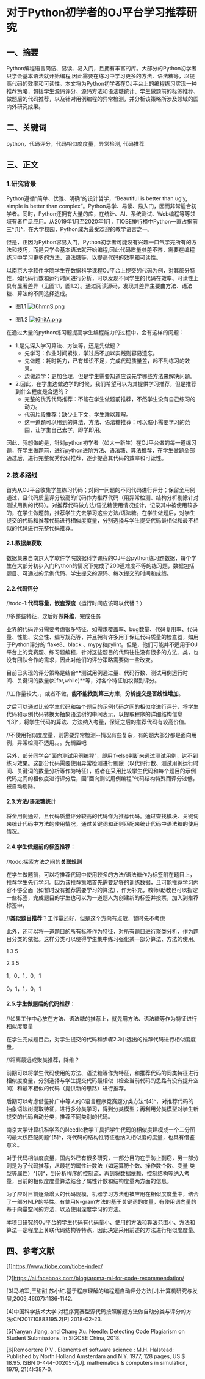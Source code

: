 # 对于Python初学者的OJ平台学习推荐研究

## 一、摘要

Python编程语言简洁、易读、易入门，且拥有丰富的库。大部分的Python初学者只学会基本语法就开始编程,因此需要在练习中学习更多的方法、语法糖等，以提高代码的效率和可读性。本文将为Python初学者在OJ平台上的编程练习实现一种推荐策略，包括学生源码评分、源码方法和语法糖统计、学生做题前的标签推荐、做题后的代码推荐，以及针对用例编程的异常检测，并分析该策略所涉及领域的国内外研究成果。

## 二、关键词

python，代码评分，代码相似度度量，异常检测, 代码推荐

## 三、正文

### 1.研究背景

Python遵循“简单、优雅、明确”的设计哲学，“Beautiful is better than ugly, simple is better than complex”。Python易学、易读、易入门，因而非常适合初学者。同时，Python还拥有大量的库，在统计、AI、系统测试、Web编程等等领域有者广泛应用。从2019年1月至2020年1月，TIOBE排行榜中Python一直占据前三^[1]^，在大学校园，Python成为最受欢迎的教学语言之一。

但是，正因为Python容易入门，Python初学者可能没有兴趣一口气学完所有的方法和技巧，而是只学会基本语法就开始编程,因此代码质量参差不齐，需要在编程练习中学习更多的方法、语法糖等，以提高代码的效率和可读性。

以南京大学软件学院学生在数据科学课程OJ平台上提交的代码为例，对其部分特性，如代码行数和运行时间进行分析，可以发现不同学生的代码在效率、可读性上具有显著差异（见图1.1，图1.2）。通过阅读源码，发现其差异主要由方法、语法糖、算法的不同选择造成。

- 图1.1
  [![t6hmnS.png](https://s1.ax1x.com/2020/06/06/t6hmnS.png)](https://imgchr.com/i/t6hmnS)

- 图1.2
  [![t6hitA.png](https://s1.ax1x.com/2020/06/06/t6hitA.png)](https://imgchr.com/i/t6hitA)

在通过大量的python练习题提高学生编程能力的过程中，会有这样的问题：
  - 1.是先深入学习算法、方法等，还是先做题？
    - 先学习：作业时间紧张，学过后不加以实践则容易遗忘。
    - 先做题：耗时耗力，已有知识不足，完成代码质量差，起不到练习的效果。
    - 边做边学：更加合理，但是学生需要知道应该先学哪些方法来解决问题。
  - 2.因此，在学生边做边学的时候，我们希望可以为其提供学习推荐，但是推荐到什么程度是合适的？
    - 完整的优秀代码推荐：不能在学生做题前推荐，不然学生没有自己练习的动力。
    - 代码片段推荐：缺少上下文，学生难以理解。
    - 这一道题可以用到的算法、方法、语法糖推荐：可以缩小需要学习的范围，让学生自己去学，即学即用。

因此，我想做的是，针对python初学者（如大一新生）在OJ平台做的每一道练习题，在学生做题前，进行python进阶方法、语法糖、算法推荐，在学生做题全部通过后，进行完整优秀代码推荐，逐步提高其代码的效率和可读性。

### 2.技术路线
首先从OJ平台收集学生练习代码；对同一问题的不同代码进行评分；保留全用例通过，且代码质量评分较高的代码作为推荐代码（用异常检测、结构分析剔除针对测试用例的代码）。对推荐代码做方法/语法糖使用情况统计，记录其中被使用较多的，在学生做题前，推荐学生先去学习这些方法/语法糖。在学生做题后，对学生提交的代码和推荐代码进行相似度度量，分别选择与学生提交代码最相似和最不相似的代码进行完整代码推荐。

#### 2.1.数据集获取
数据集来自南京大学软件学院数据科学课程的OJ平台python练习题数据，每个学生在大部分初步入门Python的情况下完成了200道难度不等的练习题，数据包括题目、可通过的示例代码、学生提交的源码、每次提交的时间和成绩。

#### 2.2.代码评分

//todo-1:**代码容量**，**嵌套深度**（运行时间应该可以代替？）

//多整些特征，之后好做**降维**，完成任务

业界的代码评分需要考虑很多特征，如需求覆盖率、bug数量、代码复用率、代码量、性能、安全性、编写规范等，并且拥有许多用于保证代码质量的检查器，如用于Python评分的 flake8、black 、mypy和pylint。但是，他们可能并不适用于OJ平台上的竞赛题、练习题编程，针对这些题目的代码往往没有很多的方法、类，也没有团队合作的需求，因此对他们的评分策略需要做一些改变。

目前已实现的评分策略是结合**测试用例通过量、代码行数、测试用例运行时间、关键词的数量(如for,while)**等，对各个特征加权得到评分。

//工作量较大，，或者不做，**能不能找到第三方库**，**分析提交是否线性增加**。

之后可以通过比较学生代码和每个题目的示例代码之间的相似度进行评分，将学生代码和示例代码转换为抽象语法树的中间表示，以提取程序的详细结构信息^[3]^，将学生代码的算法、方法纳入考量，保证之后的推荐代码有较高价值。

//不使用相似度度量，则需要异常检测--情况有些复杂，有的题大部分都是面向用例，异常检测不适用。。。先搁置吧

另外，部分同学会“面向测试用例编程”，即用if-else判断来通过测试用例，达不到练习效果。这部分代码需要使用异常检测进行剔除（以代码行数、测试用例运行时间、关键词的数量分析等作为特征），或者在采用比较学生代码和每个题目的示例代码之间的相似度进行评分后，因“面向测试用例编程”代码结构特殊而评分过低，被自动剔除。

#### 2.3.方法/语法糖统计
将全用例通过，且代码质量评分较高的代码作为推荐代码。通过查找模块、关键词来统计代码中方法的使用情况，通过关键词和正则匹配来统计代码中语法糖的使用情况。

#### 2.4.学生做题前的标签推荐：

//todo:探索方法之间的**关联规则**

在学生做题前，可以将推荐代码中使用较多的方法/语法糖作为标签附在题目上，推荐学生先行学习。因为该推荐策略首先需要足够的训练数据，且可能推荐学习内容不够全面（如暂时没有推荐需要学习的算法），作为补充，教师/助教也可以指定一些标签，完成题目的学生也可以为一道题人为创建新的标签并投票，加入到推荐标签中。

//**类似题目推荐**？工作量还好，但是这个方向有点散，暂时先不考虑

此外，还可以将一道题目的所有标签作为特征，对所有题目进行聚类分析，作为题目分类的依据。这样分类可以使得学生集中练习强化某一部分算法、方法的使用。

1 3 5

2 3 5

1，0，1，0，1

0，1，1，0，1

#### 2.5.学生做题后的代码推荐：

//如果工作中心放在方法、语法糖的推荐上，就先用方法、语法糖等作为特征进行相似度度量

在学生完成题目后，对学生提交的代码和步骤2.3中选出的推荐代码进行相似度度量。

//距离最远或聚类推荐，降维？

前期可以将学生代码使用的方法、语法糖等作为特征，和推荐代码的同类特征进行相似度度量，分别选择与学生提交代码最相似（检查当前代码的思路有没有提升空间）和最不相似的代码（提供新的思路）进行推荐。

后期可以考虑借鉴孙广中等人的C语言程序竞赛题分类方法^[4]^，对推荐代码的抽象语法树提取特征，进行多分类学习，得到分类模型；再利用分类模型对学生新提交的代码自动分类，推荐不同类别的代码。

南京大学计算机科学系的Needle教学工具把学生代码的相似度建模成一个二分图的最大权匹配问题^[5]^，将代码的结构性特征也纳入相似度的度量，也具有借鉴意义。

对于代码相似度度量，国内外已有很多研究，一部分目的在于防止剽窃，另一部分则是为了代码推荐，从最初的属性计数法（如运算符个数、操作数个数、变量 类型等属性）^[6]^，到分析程序的控制流，再到将数据依赖、控制结构等纳入考量，目前的相似度度量算法结合了属性计数和结构度量两方面的信息。

为了应对目前逐渐增大的代码规模，机器学习方法也被应用在相似度度量中，结合了一部分NLP的特性。有使用N-gram方法的基于关键词的度量，有使用词向量的基于向量空间的方法，以及使用深度学习的方法。

本项目研究的OJ平台的学生代码有代码量小、使用的方法和算法范围小、方法和算法一定程度上关联代码结构等特点，因此决定采用前述的方法进行相似度度量。



## 四、参考文献

[1]https://www.tiobe.com/tiobe-index/

[2]https://ai.facebook.com/blog/aroma-ml-for-code-recommendation/


[3]马培军,王甜甜,苏小红.基于程序理解的编程题自动评分方法[J].计算机研究与发展,2009,46(07):1136-1142.

[4]中国科学技术大学.对程序竞赛型源代码按照解题方法做自动分类与评分的方法:CN201710883195.2[P].2018-02-23.

[5]Yanyan Jiang, and Chang Xu. Needle: Detecting Code Plagiarism on Student Submissions. In SIGCSE China, 2018.

[6]Remoortere P V . Elements of software science : M.H. Halstead: Published by North Holland Amsterdam and N.Y. 1977, 128 pages, US $ 18.95. ISBN 0-444-00205-7[J]. mathematics & computers in simulation, 1979, 21(4):387-0.

